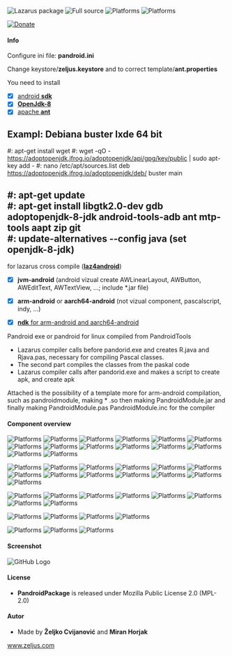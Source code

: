 ![Lazarus package](https://img.shields.io/badge/-Lazarus%20package-green.svg)
![Full source](https://img.shields.io/badge/-Full%20source-green.svg)
![Platforms](https://img.shields.io/badge/Platforms-Linux%20and%20Windows-red.svg)
![Platforms](https://img.shields.io/badge/Build-Android%20Apk-red.svg)

[![Donate](https://img.shields.io/badge/Donate-PayPal-green.svg)](https://paypal.me/zeljus?locale.x=en_US)

#### Info
Configure ini file: __pandroid.ini__

Change keystore/__zeljus.keystore__ and to correct template/__ant.properties__


You need to install
- [x] [android __sdk__](http://www.downloads.puresoft.ir/files/android/SDK/) 
- [x] [__OpenJdk-8__](https://developers.redhat.com/products/openjdk/download)
- [x] [apache __ant__](https://ant.apache.org/)

Exampl: 
Debiana buster lxde 64 bit
-----------------------------------
#: apt-get install wget
#: wget -qO - https://adoptopenjdk.jfrog.io/adoptopenjdk/api/gpg/key/public | sudo apt-key add -
#: nano /etc/apt/sources.list
  deb https://adoptopenjdk.jfrog.io/adoptopenjdk/deb/ buster main

#: apt-get update  
#: apt-get install libgtk2.0-dev gdb adoptopenjdk-8-jdk android-tools-adb ant mtp-tools aapt zip git  
#: update-alternatives --config java
(set openjdk-8-jdk)
----------------------------------

for lazarus cross compile ([__laz4android__](https://sourceforge.net/projects/laz4android/))
- [x] __jvm-android__  (android vizual create AWLinearLayout, AWButton, AWEditText, AWTextView, ...; include *.jar file)     
- [x] __arm-android__ or __aarch64-android__ (not vizual component, pascalscript, indy, ...)
- [x] [__ndk__ for arm-android and aarch64-android ](https://developer.android.com/ndk/downloads) 


Pandroid exe or pandroid for linux compiled from PandroidTools
-  Lazarus compiler calls before pandorid.exe and creates R.java and Rjava.pas, necessary for compiling Pascal classes.
-  The second part compiles the classes from the paskal code
-  Lazarus compiler calls after pandorid.exe and makes a script to create apk, and create apk

Attached is the possibility of a template more for arm-android compilation, such as pandroidmodule,
making * .so then making  PandroidModule.jar and finally making PandroidModule.pas PandroidModule.inc for the compiler

#### Component overview
![Platforms](https://img.shields.io/badge/unit-StdCtrls-red.svg)
![Platforms](https://img.shields.io/badge/TTextView-blue.svg)
![Platforms](https://img.shields.io/badge/TLabelTextView-blue.svg)
![Platforms](https://img.shields.io/badge/TEditText-blue.svg)
![Platforms](https://img.shields.io/badge/TLabelEditText-blue.svg)
![Platforms](https://img.shields.io/badge/TButton-blue.svg)
![Platforms](https://img.shields.io/badge/TLabelEditTextButton-blue.svg)
![Platforms](https://img.shields.io/badge/TLabelButton-blue.svg)
![Platforms](https://img.shields.io/badge/TButtonLabel-blue.svg)
![Platforms](https://img.shields.io/badge/TButtonEditText-blue.svg)
![Platforms](https://img.shields.io/badge/TImageButton-blue.svg)
![Platforms](https://img.shields.io/badge/TCheckBox-blue.svg)
![Platforms](https://img.shields.io/badge/TRadioGroup-blue.svg)
![Platforms](https://img.shields.io/badge/TGridViewLayout-blue.svg)

![Platforms](https://img.shields.io/badge/unit-DB-red.svg)
![Platforms](https://img.shields.io/badge/TValue-blue.svg)
![Platforms](https://img.shields.io/badge/TField-blue.svg)
![Platforms](https://img.shields.io/badge/TFieldDef-blue.svg)
![Platforms](https://img.shields.io/badge/TCursorDataSet-blue.svg)
![Platforms](https://img.shields.io/badge/TDataSetAddapter-blue.svg)
![Platforms](https://img.shields.io/badge/TDBEditText-blue.svg)
![Platforms](https://img.shields.io/badge/TDBTextView-blue.svg)
![Platforms](https://img.shields.io/badge/TDBDialog-blue.svg)
![Platforms](https://img.shields.io/badge/TDBGridViewLayout-blue.svg)
![Platforms](https://img.shields.io/badge/TDBFindDialog-blue.svg)
![Platforms](https://img.shields.io/badge/TDBLookupComboBox-blue.svg)
![Platforms](https://img.shields.io/badge/TDBGridViewCheckedLayout-blue.svg)

![Platforms](https://img.shields.io/badge/unit-Dialogs-red.svg)
![Platforms](https://img.shields.io/badge/TDialog-blue.svg)
![Platforms](https://img.shields.io/badge/TTimePickerDialog-blue.svg)
![Platforms](https://img.shields.io/badge/TDatePickerDialog-blue.svg)
![Platforms](https://img.shields.io/badge/TUserNamePasswordDialog-blue.svg)
![Platforms](https://img.shields.io/badge/TEditFileDialog-blue.svg)
![Platforms](https://img.shields.io/badge/TTextEditDialog-blue.svg)
![Platforms](https://img.shields.io/badge/TYesNoDialog-blue.svg)

![Platforms](https://img.shields.io/badge/unit-AZCForms-red.svg)
![Platforms](https://img.shields.io/badge/AZCForm-blue.svg)
![Platforms](https://img.shields.io/badge/AZCHorizontalForm-blue.svg)
![Platforms](https://img.shields.io/badge/THederForms-blue.svg)

![Platforms](https://img.shields.io/badge/unit-AZCToolBar-red.svg)
![Platforms](https://img.shields.io/badge/TZCArrayAddapter-blue.svg)
![Platforms](https://img.shields.io/badge/TZCToolBar-blue.svg)

#### Screenshot
![GitHub Logo](/images/pandroid.png) 

#### License
- __PandroidPackage__  is released under Mozilla Public License 2.0 (MPL-2.0)

#### Autor
- Made by  __Željko Cvijanović__  and  __Miran Horjak__ 

www.zeljus.com


